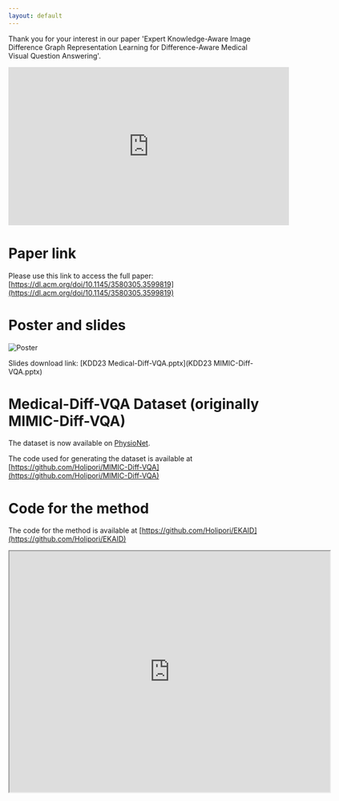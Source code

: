 ```yaml
---
layout: default
---
```


Thank you for your interest in our paper 'Expert Knowledge-Aware Image Difference Graph Representation Learning for Difference-Aware Medical Visual Question Answering'.

<p align="center"><iframe width="560" height="315" src="https://www.youtube.com/embed/y4Bny9VThu0" title="YouTube video player" frameborder="0" allow="accelerometer; autoplay; clipboard-write; encrypted-media; gyroscope; picture-in-picture; web-share" allowfullscreen></iframe></p>

# Paper link

Please use this link to access the full paper: [https://dl.acm.org/doi/10.1145/3580305.3599819](https://dl.acm.org/doi/10.1145/3580305.3599819)

# Poster and slides

![Poster](Poster.png)

Slides download link: [KDD23 Medical-Diff-VQA.pptx](KDD23 MIMIC-Diff-VQA.pptx) 

# Medical-Diff-VQA Dataset (originally MIMIC-Diff-VQA)

The dataset is now available on [PhysioNet](https://physionet.org/content/medical-diff-vqa/1.0.0/).

The code used for generating the dataset is available at [https://github.com/Holipori/MIMIC-Diff-VQA](https://github.com/Holipori/MIMIC-Diff-VQA)

# Code for the method

The code for the method is available at [https://github.com/Holipori/EKAID](https://github.com/Holipori/EKAID)

<p align="center"><iframe src="https://drive.google.com/file/d/1vUZBYYcJJSrQYj-v48chh4bnjlX5cm7R/preview" width="640" height="480" allow="autoplay"></iframe></p>



